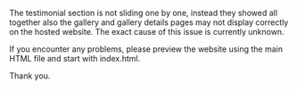 The testimonial section is not sliding one by one, instead they showed all together also the gallery and gallery details pages may not display correctly on the hosted website. The exact cause of this issue is currently unknown.

If you encounter any problems, please preview the website using the main HTML file and start with index.html.

Thank you.
